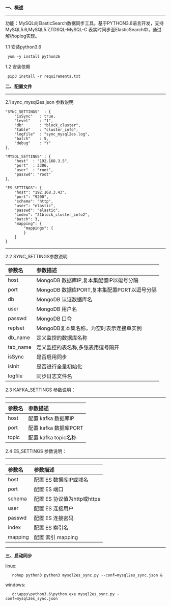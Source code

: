
**一、概述**

------------


   功能：MySQL向ElasticSearch数据同步工具。基于PYTHON3.6语言开发，支持MySQL5.6,MySQL5.7,TDSQL-MySQL-C 表实时同步至ElasticSearch中，通过解析oplog实现。

   1.1 安装python3.6

     yum -y install python36

   1.2 安装依赖

     pip3 install -r requirements.txt
   

**二、配置文件**

------------
 
   2.1 sync_mysql2es.json 参数说明
   
    "SYNC_SETTINGS"  : {
        "isSync"   : true,
        "level"    : "1",
        "db"       : "block_cluster",
        "table"    : "cluster_info",
        "logfile"  : "sync_mysql2es.log",
        "batch"    : 5,
        "debug"    : "Y"
    },
    
    "MYSQL_SETTINGS" : {
        "host"  : "192.168.3.5",
        "port"  : 3306,
        "user"  : "root",
        "passwd": "root"
    },
    
    "ES_SETTINGS": {
        "host": "192.168.3.43",
        "port": "9200",
        "schema": "http",
        "user": "elastic",
        "passwd": "elastic",
        "index": "21block_cluster_info2",
        "batch": 3,
        "mapping": {
            "mappings": {
            }
        }
    }

        
------------

  2.2 SYNC_SETTINGS参数说明

|  参数名	 |参数描述   |
| :------------ | :------------ |
| host     |  MongoDB 数据库IP,复本集配置IP以逗号分隔 |
| port     | MongoDB 数据库PORT,复本集配置PORT以逗号分隔  |
| db       | MongoDB 认证数据库名  |
| user     |MongoDB 用户名  |
| passwd   |MongoDB 口令   |
| replset  |MongoDB复本集名称，为空时表示连接单实例   |
| db_name  | 定义监控的数据库名称  |
| tab_name | 定义监控的表名称,多张表用逗号隔开  |
| isSync | 是否启用同步  |
| isInit | 是否进行全量初始化  |
| logfile | 同步日志文件名  |


 2.3 KAFKA_SETTINGS 参数说明：

------------

|  参数名	 |参数描述   |
| :------------ | :------------ |
| host  | 配置 kafka 数据库IP    |
| port  | 配置 kafka 数据库PORT  |
| topic | 配置 kafka topic名称   |

 2.4 ES_SETTINGS 参数说明：

------------

|  参数名	 |参数描述   |
| :------------ | :------------ |
| host  | 配置 ES 数据库IP或域名    |
| port  | 配置 ES 端口  |
| schema | 配置 ES 协议值为http或https   |
| user  | 配置 ES 连接用户  |
| passwd | 配置 ES 连接密码   |
| index  | 配置 ES 索引名  |
| mapping | 配置 索引 mapping   |
------------

**三、启动同步**

   linux:
   
       nohup python3 python3 mysql2es_sync.py --conf=mysql2es_sync.json &
   
   windows:
   
       d:\apps\python3.6\python.exe mysql2es_sync.py -conf=mysql2es_sync.json

